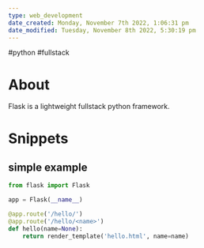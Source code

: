 ```yaml
---
type: web_development
date_created: Monday, November 7th 2022, 1:06:31 pm
date_modified: Tuesday, November 8th 2022, 5:30:19 pm
---
```

#python #fullstack

# About
Flask is a lightweight fullstack python framework.

# Snippets

## simple example

```python
from flask import Flask

app = Flask(__name__)

@app.route('/hello/')
@app.route('/hello/<name>')
def hello(name=None):
    return render_template('hello.html', name=name)
```

